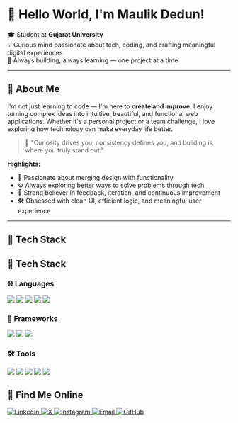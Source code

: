 # 👋 Hello World, I'm Maulik Dedun!

🎓 Student at **Gujarat University**  
💡 Curious mind passionate about tech, coding, and crafting meaningful digital experiences  
🌱 Always building, always learning — one project at a time

---

## 🧠 About Me

I'm not just learning to code — I'm here to **create and improve**. I enjoy turning complex ideas into intuitive, beautiful, and functional web applications. Whether it's a personal project or a team challenge, I love exploring how technology can make everyday life better.

> 💬 "Curiosity drives you, consistency defines you, and building is where you truly stand out."

**Highlights:**
- 🎨 Passionate about merging design with functionality  
- ⚙️ Always exploring better ways to solve problems through tech  
- 🔁 Strong believer in feedback, iteration, and continuous improvement  
- 🛠 Obsessed with clean UI, efficient logic, and meaningful user experience

---

## 🧰 Tech Stack

## 🧰 Tech Stack

### 🌐 Languages
<p>
  <img src="https://img.shields.io/badge/HTML5-%23E34F26.svg?style=for-the-badge&logo=html5&logoColor=white" />
  <img src="https://img.shields.io/badge/CSS3-%231572B6.svg?style=for-the-badge&logo=css3&logoColor=white" />
  <img src="https://img.shields.io/badge/JavaScript-%23F7DF1E.svg?style=for-the-badge&logo=javascript&logoColor=black" />
  <img src="https://img.shields.io/badge/Python-%233776AB.svg?style=for-the-badge&logo=python&logoColor=white" />
  <img src="https://img.shields.io/badge/Java-%23ED8B00.svg?style=for-the-badge&logo=openjdk&logoColor=white" />
</p>

### 🧱 Frameworks
<p>
  <img src="https://img.shields.io/badge/Bootstrap-%23563D7C.svg?style=for-the-badge&logo=bootstrap&logoColor=white" />
  <img src="https://img.shields.io/badge/Django-%23092E20.svg?style=for-the-badge&logo=django&logoColor=white" />
  <img src="https://img.shields.io/badge/Servlet-%23007396.svg?style=for-the-badge&logo=java&logoColor=white" />
</p>

### 🛠 Tools
<p>
  <img src="https://img.shields.io/badge/Git-%23F05033.svg?style=for-the-badge&logo=git&logoColor=white" />
  <img src="https://img.shields.io/badge/GitHub-%23121011.svg?style=for-the-badge&logo=github&logoColor=white" />
  <img src="https://img.shields.io/badge/MySQL-%2300f.svg?style=for-the-badge&logo=mysql&logoColor=white" />
  <img src="https://img.shields.io/badge/Figma-%23F24E1E.svg?style=for-the-badge&logo=figma&logoColor=white" />
  <img src="https://img.shields.io/badge/VS%20Code-%23007ACC.svg?style=for-the-badge&logo=visual-studio-code&logoColor=white" />
</p>


## 📌 Find Me Online

<p align="left">
  <a href="https://www.linkedin.com/in/maulikdedun/" target="_blank">
    <img alt="LinkedIn" src="https://img.shields.io/badge/LinkedIn-%230077B5.svg?style=for-the-badge&logo=linkedin&logoColor=white" />
  </a>
  <a href="https://x.com/Maulik_30" target="_blank">
    <img alt="X" src="https://img.shields.io/badge/X-%23121011.svg?style=for-the-badge&logo=x&logoColor=white" />
  </a>
  <a href="https://www.instagram.com/maulik_dedun824/" target="_blank">
    <img alt="Instagram" src="https://img.shields.io/badge/Instagram-%23E4405F.svg?style=for-the-badge&logo=instagram&logoColor=white" />
  </a>
  <a href="mailto:maulidedunxyz@gmail.com" target="_blank">
    <img alt="Email" src="https://img.shields.io/badge/Gmail-D14836?style=for-the-badge&logo=gmail&logoColor=white" />
  </a>
  <a href="https://github.com/MaulikDedun" target="_blank">
    <img alt="GitHub" src="https://img.shields.io/badge/GitHub-%23121011.svg?style=for-the-badge&logo=github&logoColor=white" />
  </a>
</p>

